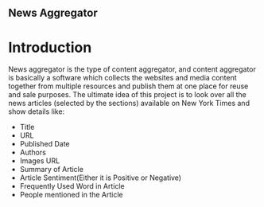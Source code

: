 ## News Aggregator

# Introduction
News aggregator is the type of content aggregator, and content aggregator is basically a software which collects the websites and media content together from multiple resources and publish them at one place for reuse and sale purposes. The ultimate idea of this project is to look over all the news articles (selected by the sections) available on New York Times and show details like: 
* Title
* URL
* Published Date
* Authors
* Images URL
* Summary of Article
* Article Sentiment(Either it is Positive or Negative)
* Frequently Used Word in Article
* People mentioned in the Article
